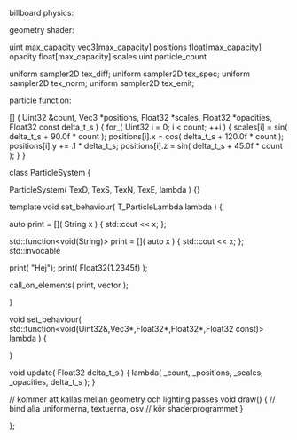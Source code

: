 
billboard physics:


geometry shader:

uint                 max_capacity
vec3[max_capacity]   positions
float[max_capacity]  opacity
float[max_capacity]  scales
uint                 particle_count

uniform sampler2D tex_diff;
uniform sampler2D tex_spec;
uniform sampler2D tex_norm;
uniform sampler2D tex_emit;



particle function:


[] ( Uint32        &count,
     Vec3          *positions,
     Float32       *scales,
     Float32       *opacities,
     Float32 const  delta_t_s )
{
   for_( Uint32 i = 0;  i < count;  ++i ) {
      scales[i]       = sin( delta_t_s +  90.0f * count );
      positions[i].x  = cos( delta_t_s + 120.0f * count );
      positions[i].y += .1 * delta_t_s;
      positions[i].z  = sin( delta_t_s +  45.0f * count );
   }
}

class ParticleSystem {

ParticleSystem( TexD, TexS, TexN, TexE, lambda ) {}


template <class T_ParticleLambda>
void set_behaviour( T_ParticleLambda lambda ) {

   auto print = []( String x ) { std::cout << x; };

std::function<void(String)> print = []( auto x ) { std::cout << x; };
std::invocable


   print( "Hej");
   print( Float32(1.2345f) );

   call_on_elements( print, vector );

}


void set_behaviour( std::function<void(Uint32&,Vec3*,Float32*,Float32*,Float32 const)> lambda ) {

}

void update( Float32 delta_t_s ) {
   lambda( _count, _positions, _scales, _opacities, delta_t_s );
}


// kommer att kallas mellan geometry och lighting passes
void draw() {
   // bind alla uniformerna, textuerna, osv
   // kör shaderprogrammet
}

};


